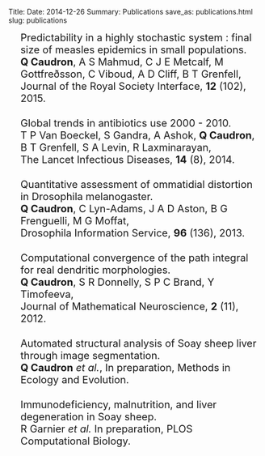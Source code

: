 Title: 
Date: 2014-12-26
Summary: Publications
save_as: publications.html
slug: publications

<style>
li { font-size: 20px; margin-bottom: 25px; padding-left:0; list-style: none; }
</style>




- <a href="http://rsif.royalsocietypublishing.org/content/12/102/20141125.full-text.pdf"><i class="fa fa-file-pdf-o"></i></a> 
  Predictability in a highly stochastic system : final size of measles epidemics in small populations. <br />
  <b>Q Caudron</b>, A S Mahmud, C J E Metcalf, M Gottfreðsson, C Viboud, A D Cliff, B T Grenfell,<br />
  Journal of the Royal Society Interface, <b>12</b> (102), 2015.
- <a href="http://www.thelancet.com/journals/laninf/article/PIIS1473-3099%2814%2970780-7/abstract"><i class="fa fa-lock"></i></a> 
  Global trends in antibiotics use 2000 - 2010. <br />
  T P Van Boeckel, S Gandra, A Ashok, <b>Q Caudron</b>, B T Grenfell, S A Levin, R Laxminarayan, <br />
  The Lancet Infectious Diseases, <b>14</b> (8), 2014.
- <a href="http://www.ou.edu/journals/dis/DIS96/Caudron%20136.pdf"><i class="fa fa-file-pdf-o"></i></a> 
  Quantitative assessment of ommatidial distortion in Drosophila melanogaster. <br />
  <b>Q Caudron</b>, C Lyn-Adams, J A D Aston, B G Frenguelli, M G Moffat, <br />
  Drosophila Information Service, <b>96</b> (136), 2013.
- <a href="http://www.mathematical-neuroscience.com/content/pdf/2190-8567-2-11.pdf"><i class="fa fa-file-pdf-o"></i></a> 
  Computational convergence of the path integral for real dendritic morphologies.<br />
  <b>Q Caudron</b>, S R Donnelly, S P C Brand, Y Timofeeva, <br />
  Journal of Mathematical Neuroscience, <b>2</b> (11), 2012.
- Automated structural analysis of Soay sheep liver through image segmentation. <br />
  <b>Q Caudron</b> <i>et al.</i>, In preparation, Methods in Ecology and Evolution.
- Immunodeficiency, malnutrition, and liver degeneration in Soay sheep. 
  <br />R Garnier <i>et al.</i> In preparation, PLOS Computational Biology.
